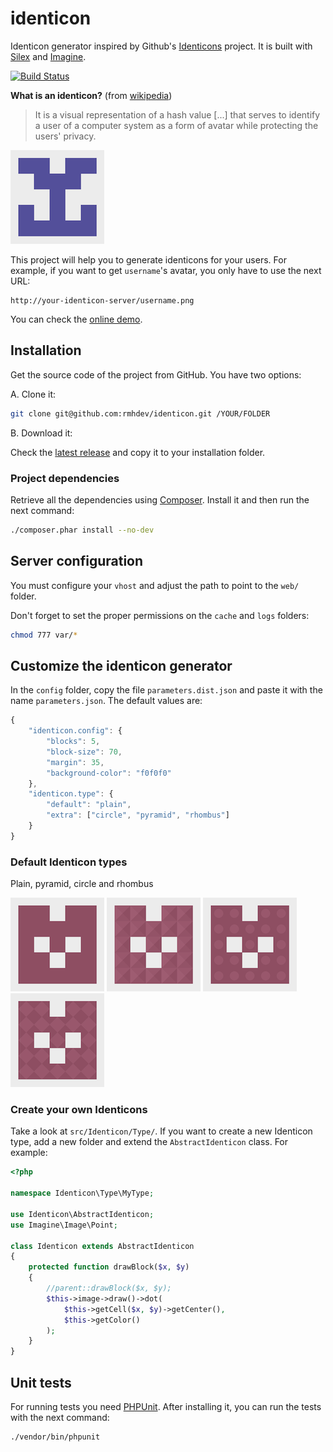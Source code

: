 # identicon

Identicon generator inspired by Github's [Identicons](https://github.com/blog/1586-identicons) project.
It is built with [Silex](http://silex.sensiolabs.org) and [Imagine](http://imagine.readthedocs.org).

[![Build Status](https://travis-ci.org/rmhdev/identicon.svg)](https://travis-ci.org/rmhdev/identicon)

**What is an identicon?** (from [wikipedia](http://en.wikipedia.org/wiki/Identicon))

>It is a visual representation of a hash value [...] that serves to
identify a user of a computer system as a form of avatar while protecting
the users' privacy.

![Identicon demo](doc/identicon.png)

This project will help you to generate identicons for your users.
For example, if you want to get `username`'s avatar, you only have to use the next URL:

```
http://your-identicon-server/username.png
```

You can check the [online demo](http://identicon.rmhdev.net).

## Installation

Get the source code of the project from GitHub. You have two options:

A. Clone it:

```bash
git clone git@github.com:rmhdev/identicon.git /YOUR/FOLDER
```

B. Download it:

Check the [latest release](https://github.com/rmhdev/identicon/releases) and copy it to your installation folder.

### Project dependencies

Retrieve all the dependencies using [Composer](http://getcomposer.org/).
Install it and then run the next command:

```bash
./composer.phar install --no-dev
```

## Server configuration

You must configure your `vhost` and adjust the path to point to the `web/` folder.

Don't forget to set the proper permissions on the `cache` and `logs` folders:

```bash
chmod 777 var/*
```

## Customize the identicon generator

In the `config` folder, copy the file `parameters.dist.json` and paste it with the name `parameters.json`.
The default values are:

```javascript
{
    "identicon.config": {
        "blocks": 5,
        "block-size": 70,
        "margin": 35,
        "background-color": "f0f0f0"
    },
    "identicon.type": {
        "default": "plain",
        "extra": ["circle", "pyramid", "rhombus"]
    }
}
```

### Default Identicon types

Plain, pyramid, circle and rhombus

![Plain type](doc/plain.png)
![Pyramid type](doc/pyramid.png)
![Circle type](doc/circle.png)
![Rhombus type](doc/rhombus.png)

### Create your own Identicons

Take a look at `src/Identicon/Type/`. If you want to create a new Identicon type,
add a new folder and extend the `AbstractIdenticon` class. For example:

```php
<?php

namespace Identicon\Type\MyType;

use Identicon\AbstractIdenticon;
use Imagine\Image\Point;

class Identicon extends AbstractIdenticon
{
    protected function drawBlock($x, $y)
    {
        //parent::drawBlock($x, $y);
        $this->image->draw()->dot(
            $this->getCell($x, $y)->getCenter(),
            $this->getColor()
        );
    }
}
```

## Unit tests

For running tests you need [PHPUnit](http://www.phpunit.de).
After installing it, you can run the tests with the next command:

```bash
./vendor/bin/phpunit
```

